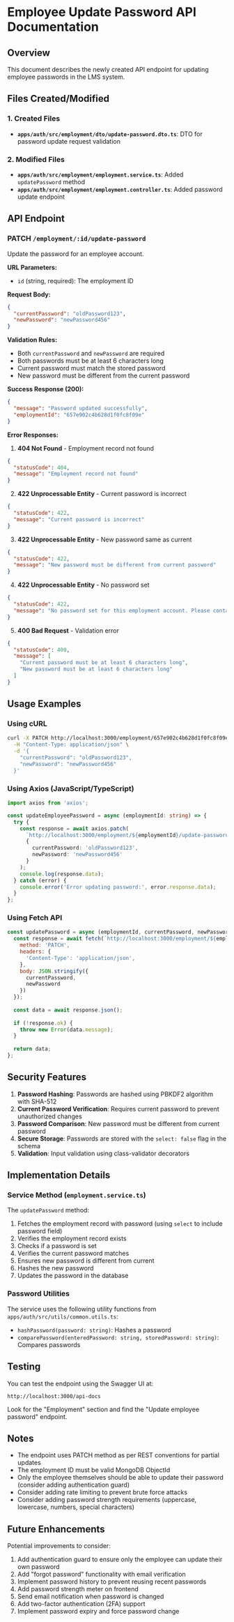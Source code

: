 # Employee Update Password API Documentation

## Overview
This document describes the newly created API endpoint for updating employee passwords in the LMS system.

## Files Created/Modified

### 1. Created Files
- **`apps/auth/src/employment/dto/update-password.dto.ts`**: DTO for password update request validation

### 2. Modified Files
- **`apps/auth/src/employment/employment.service.ts`**: Added `updatePassword` method
- **`apps/auth/src/employment/employment.controller.ts`**: Added password update endpoint

## API Endpoint

### PATCH `/employment/:id/update-password`

Update the password for an employee account.

**URL Parameters:**
- `id` (string, required): The employment ID

**Request Body:**
```json
{
  "currentPassword": "oldPassword123",
  "newPassword": "newPassword456"
}
```

**Validation Rules:**
- Both `currentPassword` and `newPassword` are required
- Both passwords must be at least 6 characters long
- Current password must match the stored password
- New password must be different from the current password

**Success Response (200):**
```json
{
  "message": "Password updated successfully",
  "employmentId": "657e902c4b628d1f0fc8f09e"
}
```

**Error Responses:**

1. **404 Not Found** - Employment record not found
```json
{
  "statusCode": 404,
  "message": "Employment record not found"
}
```

2. **422 Unprocessable Entity** - Current password is incorrect
```json
{
  "statusCode": 422,
  "message": "Current password is incorrect"
}
```

3. **422 Unprocessable Entity** - New password same as current
```json
{
  "statusCode": 422,
  "message": "New password must be different from current password"
}
```

4. **422 Unprocessable Entity** - No password set
```json
{
  "statusCode": 422,
  "message": "No password set for this employment account. Please contact administrator."
}
```

5. **400 Bad Request** - Validation error
```json
{
  "statusCode": 400,
  "message": [
    "Current password must be at least 6 characters long",
    "New password must be at least 6 characters long"
  ]
}
```

## Usage Examples

### Using cURL

```bash
curl -X PATCH http://localhost:3000/employment/657e902c4b628d1f0fc8f09e/update-password \
  -H "Content-Type: application/json" \
  -d '{
    "currentPassword": "oldPassword123",
    "newPassword": "newPassword456"
  }'
```

### Using Axios (JavaScript/TypeScript)

```typescript
import axios from 'axios';

const updateEmployeePassword = async (employmentId: string) => {
  try {
    const response = await axios.patch(
      `http://localhost:3000/employment/${employmentId}/update-password`,
      {
        currentPassword: 'oldPassword123',
        newPassword: 'newPassword456'
      }
    );
    console.log(response.data);
  } catch (error) {
    console.error('Error updating password:', error.response.data);
  }
};
```

### Using Fetch API

```javascript
const updatePassword = async (employmentId, currentPassword, newPassword) => {
  const response = await fetch(`http://localhost:3000/employment/${employmentId}/update-password`, {
    method: 'PATCH',
    headers: {
      'Content-Type': 'application/json',
    },
    body: JSON.stringify({
      currentPassword,
      newPassword
    })
  });
  
  const data = await response.json();
  
  if (!response.ok) {
    throw new Error(data.message);
  }
  
  return data;
};
```

## Security Features

1. **Password Hashing**: Passwords are hashed using PBKDF2 algorithm with SHA-512
2. **Current Password Verification**: Requires current password to prevent unauthorized changes
3. **Password Comparison**: New password must be different from current password
4. **Secure Storage**: Passwords are stored with the `select: false` flag in the schema
5. **Validation**: Input validation using class-validator decorators

## Implementation Details

### Service Method (`employment.service.ts`)

The `updatePassword` method:
1. Fetches the employment record with password (using `select` to include password field)
2. Verifies the employment record exists
3. Checks if a password is set
4. Verifies the current password matches
5. Ensures new password is different from current
6. Hashes the new password
7. Updates the password in the database

### Password Utilities

The service uses the following utility functions from `apps/auth/src/utils/common.utils.ts`:
- `hashPassword(password: string)`: Hashes a password
- `comparePassword(enteredPassword: string, storedPassword: string)`: Compares passwords

## Testing

You can test the endpoint using the Swagger UI at:
```
http://localhost:3000/api-docs
```

Look for the "Employment" section and find the "Update employee password" endpoint.

## Notes

- The endpoint uses PATCH method as per REST conventions for partial updates
- The employment ID must be valid MongoDB ObjectId
- Only the employee themselves should be able to update their password (consider adding authentication guard)
- Consider adding rate limiting to prevent brute force attacks
- Consider adding password strength requirements (uppercase, lowercase, numbers, special characters)

## Future Enhancements

Potential improvements to consider:
1. Add authentication guard to ensure only the employee can update their own password
2. Add "forgot password" functionality with email verification
3. Implement password history to prevent reusing recent passwords
4. Add password strength meter on frontend
5. Send email notification when password is changed
6. Add two-factor authentication (2FA) support
7. Implement password expiry and force password change

